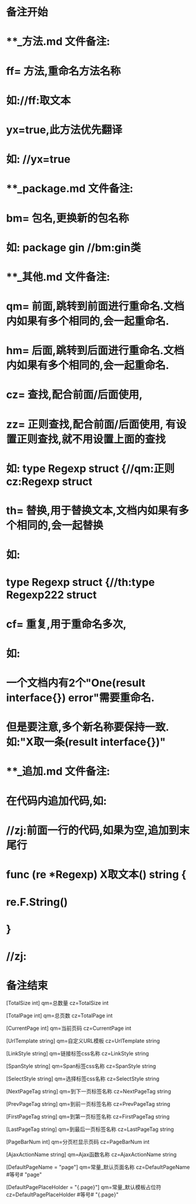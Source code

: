 # 备注开始
# **_方法.md 文件备注:
# ff= 方法,重命名方法名称
# 如://ff:取文本
#
# yx=true,此方法优先翻译
# 如: //yx=true

# **_package.md 文件备注:
# bm= 包名,更换新的包名称 
# 如: package gin //bm:gin类

# **_其他.md 文件备注:
# qm= 前面,跳转到前面进行重命名.文档内如果有多个相同的,会一起重命名.
# hm= 后面,跳转到后面进行重命名.文档内如果有多个相同的,会一起重命名.
# cz= 查找,配合前面/后面使用,
# zz= 正则查找,配合前面/后面使用, 有设置正则查找,就不用设置上面的查找
# 如: type Regexp struct {//qm:正则 cz:Regexp struct
#
# th= 替换,用于替换文本,文档内如果有多个相同的,会一起替换
# 如:
# type Regexp struct {//th:type Regexp222 struct
#
# cf= 重复,用于重命名多次,
# 如: 
# 一个文档内有2个"One(result interface{}) error"需要重命名.
# 但是要注意,多个新名称要保持一致. 如:"X取一条(result interface{})"

# **_追加.md 文件备注:
# 在代码内追加代码,如:
# //zj:前面一行的代码,如果为空,追加到末尾行
# func (re *Regexp) X取文本() string { 
# re.F.String()
# }
# //zj:
# 备注结束

[TotalSize int]
qm=总数量
cz=TotalSize int

[TotalPage int]
qm=总页数
cz=TotalPage int

[CurrentPage int]
qm=当前页码
cz=CurrentPage int

[UrlTemplate string]
qm=自定义URL模板
cz=UrlTemplate string

[LinkStyle string]
qm=链接标签css名称
cz=LinkStyle string

[SpanStyle string]
qm=Span标签css名称
cz=SpanStyle string

[SelectStyle string]
qm=选择标签css名称
cz=SelectStyle string

[NextPageTag string]
qm=到下一页标签名称
cz=NextPageTag string

[PrevPageTag string]
qm=到前一页标签名称
cz=PrevPageTag string

[FirstPageTag string]
qm=到第一页标签名称
cz=FirstPageTag string

[LastPageTag string]
qm=到最后一页标签名称
cz=LastPageTag string

[PageBarNum int]
qm=分页栏显示页码
cz=PageBarNum int

[AjaxActionName string]
qm=Ajax函数名称
cz=AjaxActionName string

[DefaultPageName = "page"]
qm=常量_默认页面名称
cz=DefaultPageName #等号# "page"

[DefaultPagePlaceHolder = "{.page}"]
qm=常量_默认模板占位符
cz=DefaultPagePlaceHolder #等号# "{.page}"
